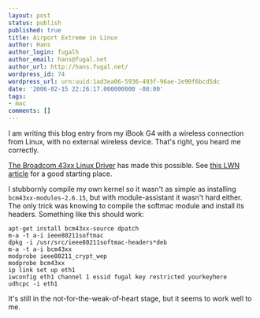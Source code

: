 ```yaml
---
layout: post
status: publish
published: true
title: Airport Extreme in Linux
author: Hans
author_login: fugalh
author_email: hans@fugal.net
author_url: http://hans.fugal.net/
wordpress_id: 74
wordpress_url: urn:uuid:1ad3ea06-5936-493f-96ae-2e90f6bcd5dc
date: '2006-02-15 22:26:17.000000000 -08:00'
tags:
- mac
comments: []
---
```

<p>I am writing this blog entry from my iBook G4 with a wireless connection from
Linux, with no external wireless device. That's right, you heard me correctly.</p>

<p><a href="http://bcm43xx.berlios.de">The Broadcom 43xx Linux Driver</a> has made this
possible. See <a href="http://lwn.net/Articles/162894/">this LWN article</a> for a good
starting place.</p>

<p>I stubbornly compile my own kernel so it wasn't as simple as installing
<code>bcm43xx-modules-2.6.15</code>, but with module-assistant it wasn't hard either. The
only trick was knowing to compile the softmac module and install its headers.
Something like this should work:</p>

<pre><code>apt-get install bcm43xx-source dpatch
m-a -t a-i ieee80211softmac
dpkg -i /usr/src/ieee80211softmac-headers*deb
m-a -t a-i bcm43xx
modprobe ieee80211_crypt_wep
modprobe bcm43xx
ip link set up eth1
iwconfig eth1 channel 1 essid fugal key restricted yourkeyhere
udhcpc -i eth1
</code></pre>

<p>It's still in the not-for-the-weak-of-heart stage, but it seems to work well to
me.</p>
